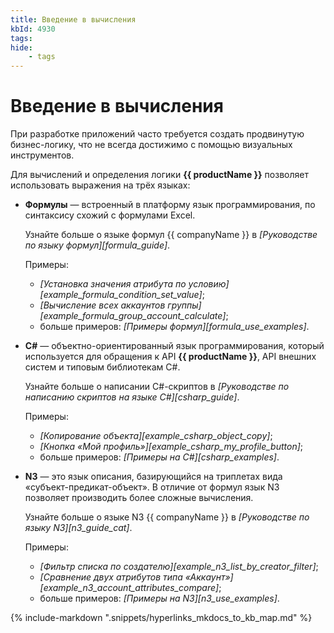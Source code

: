 ```yaml
---
title: Введение в вычисления
kbId: 4930
tags:
hide:
    - tags
---
```


# Введение в вычисления

При разработке приложений часто требуется создать продвинутую бизнес-логику, что не всегда достижимо с помощью визуальных инструментов.

Для вычислений и определения логики **{{ productName }}** позволяет использовать выражения на трёх языках:

- **Формулы** — встроенный в платформу язык программирования, по синтаксису схожий с формулами Excel.

    Узнайте больше о языке формул {{ companyName }} в _[Руководстве по языку формул][formula_guide]_.

    Примеры:

    - _[Установка значения атрибута по условию][example_formula_condition_set_value]_;
    - _[Вычисление всех аккаунтов группы][example_formula_group_account_calculate]_;
    - больше примеров: _[Примеры формул][formula_use_examples]_.

- **C#** — объектно-ориентированный язык программирования, который используется для обращения к API **{{ productName }}**, API внешних систем и типовым библиотекам C#.

    Узнайте больше о написании C#-скриптов в _[Руководстве по написанию скриптов на языке C#][csharp_guide]_.

    Примеры:

    - _[Копирование объекта][example_csharp_object_copy]_;
    - _[Кнопка «Мой профиль»][example_csharp_my_profile_button]_;
    - больше примеров: _[Примеры на C#][csharp_examples]_.

- **N3** — это язык описания, базирующийся на триплетах вида «субъект-предикат-объект». В отличие от формул язык N3 позволяет производить более сложные вычисления.

    Узнайте больше о языке N3 {{ companyName }} в _[Руководстве по языку N3][n3_guide_cat]_.

    Примеры:

    - _[Фильтр списка по создателю][example_n3_list_by_creator_filter]_;
    - _[Сравнение двух атрибутов типа «Аккаунт»][example_n3_account_attributes_compare]_;
    - больше примеров: _[Примеры на N3][n3_use_examples]_.

{% include-markdown ".snippets/hyperlinks_mkdocs_to_kb_map.md" %}
